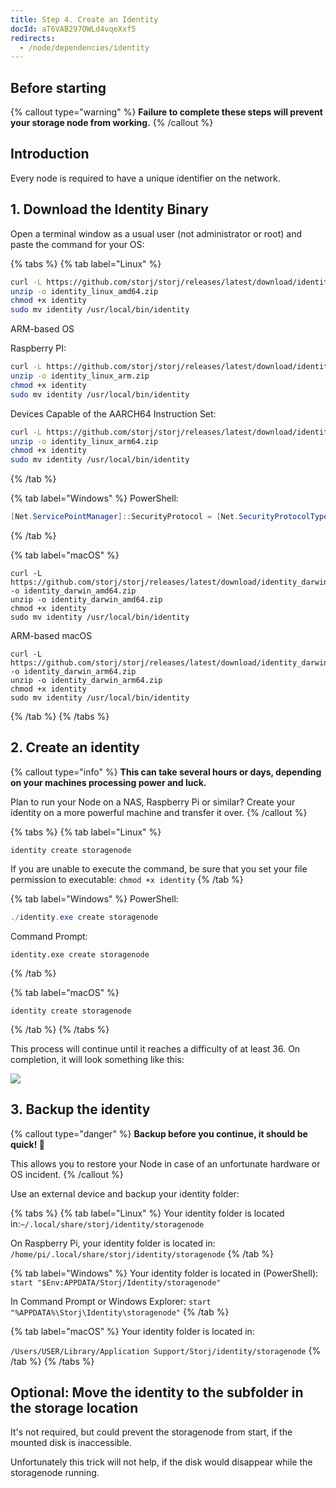 ```yaml
---
title: Step 4. Create an Identity
docId: aT6VAB297OWLd4vqeXxf5
redirects:
  - /node/dependencies/identity
---
```


## Before starting

{% callout type="warning"  %}
**Failure to complete these steps will prevent your storage node from working.**
{% /callout %}

[](docId:hbCGTv1ZLLR2-kpSaGEXw)

[](docId:y0jltT-HzKPmDefi532sd)

[](docId:owZeAc56KSDnUzDhsBfB8)

## Introduction

Every node is required to have a unique identifier on the network.

## 1. Download the Identity Binary

Open a terminal window as a usual user (not administrator or root) and paste the command for your OS:

{% tabs %}
{% tab label="Linux" %}

```bash
curl -L https://github.com/storj/storj/releases/latest/download/identity_linux_amd64.zip -o identity_linux_amd64.zip
unzip -o identity_linux_amd64.zip
chmod +x identity
sudo mv identity /usr/local/bin/identity
```

ARM-based OS

Raspberry PI:

```bash
curl -L https://github.com/storj/storj/releases/latest/download/identity_linux_arm.zip -o identity_linux_arm.zip
unzip -o identity_linux_arm.zip
chmod +x identity
sudo mv identity /usr/local/bin/identity
```

Devices Capable of the AARCH64 Instruction Set:

```bash
curl -L https://github.com/storj/storj/releases/latest/download/identity_linux_arm64.zip -o identity_linux_arm64.zip
unzip -o identity_linux_arm64.zip
chmod +x identity
sudo mv identity /usr/local/bin/identity
```

{% /tab %}

{% tab label="Windows" %}
PowerShell:

```powershell
[Net.ServicePointManager]::SecurityProtocol = [Net.SecurityProtocolType]::Tls12; curl https://github.com/storj/storj/releases/latest/download/identity_windows_amd64.zip -o identity_windows_amd64.zip; Expand-Archive ./identity_windows_amd64.zip . -Force
```

{% /tab %}

{% tab label="macOS" %}

```shell
curl -L https://github.com/storj/storj/releases/latest/download/identity_darwin_amd64.zip -o identity_darwin_amd64.zip
unzip -o identity_darwin_amd64.zip
chmod +x identity
sudo mv identity /usr/local/bin/identity
```

ARM-based macOS

```shell
curl -L https://github.com/storj/storj/releases/latest/download/identity_darwin_arm64.zip -o identity_darwin_arm64.zip
unzip -o identity_darwin_arm64.zip
chmod +x identity
sudo mv identity /usr/local/bin/identity
```

{% /tab %}
{% /tabs %}

## 2. Create an identity

{% callout type="info"  %}
**This can take several hours or days, depending on your machines processing power and luck.**

Plan to run your Node on a NAS, Raspberry Pi or similar? Create your identity on a more powerful machine and transfer it over.
{% /callout %}

{% tabs %}
{% tab label="Linux" %}

```shell
identity create storagenode
```

If you are unable to execute the command, be sure that you set your file permission to executable: `chmod +x identity`
{% /tab %}

{% tab label="Windows" %}
PowerShell:

```powershell
./identity.exe create storagenode
```

Command Prompt:

```shell
identity.exe create storagenode
```

{% /tab %}

{% tab label="macOS" %}

```shell
identity create storagenode
```

{% /tab %}
{% /tabs %}

This process will continue until it reaches a difficulty of at least 36. On completion, it will look something like this:

![](https://link.us1.storjshare.io/raw/jua7rls6hkx5556qfcmhrqed2tfa/docs/images/ziCJkaXYzJYBRuLl0vyA2_image.png)

## 3. Backup the identity

{% callout type="danger"  %}
**Backup before you continue, it should be quick! 🙏**

This allows you to restore your Node in case of an unfortunate hardware or OS incident.
{% /callout %}

Use an external device and backup your identity folder:

{% tabs %}
{% tab label="Linux" %}
Your identity folder is located in:`~/.local/share/storj/identity/storagenode`

On Raspberry Pi, your identity folder is located in: `/home/pi/.local/share/storj/identity/storagenode`
{% /tab %}

{% tab label="Windows" %}
Your identity folder is located in (PowerShell): `start "$Env:APPDATA/Storj/Identity/storagenode"`

In Command Prompt or Windows Explorer: `start "%APPDATA%\Storj\Identity\storagenode"`
{% /tab %}

{% tab label="macOS" %}
Your identity folder is located in:

`/Users/USER/Library/Application Support/Storj/identity/storagenode`
{% /tab %}
{% /tabs %}

## Optional: Move the identity to the subfolder in the storage location

It's not required, but could prevent the storagenode from start, if the mounted disk is inaccessible.

Unfortunately this trick will not help, if the disk would disappear while the storagenode running.

##

